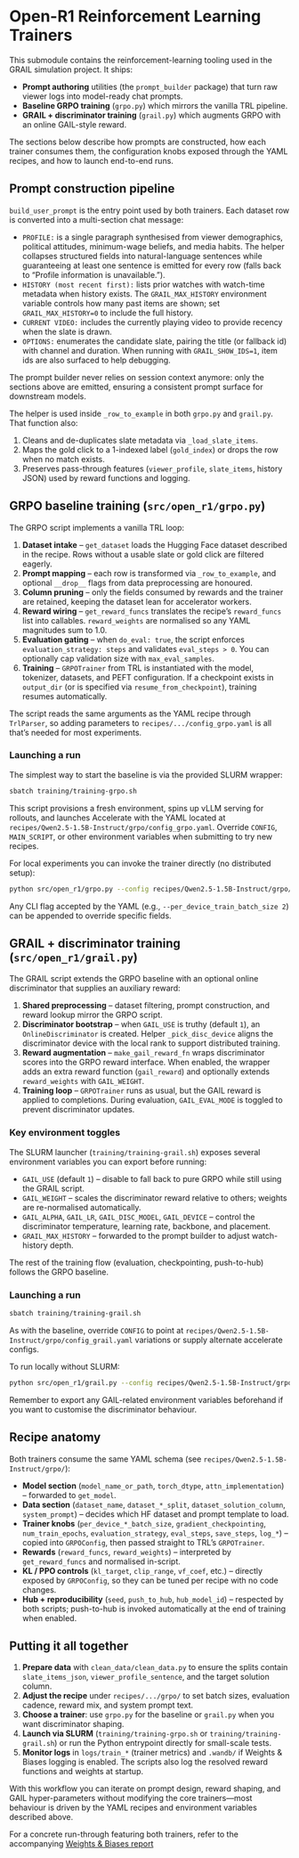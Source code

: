 # Open-R1 Reinforcement Learning Trainers

This submodule contains the reinforcement-learning tooling used in the GRAIL simulation project. It ships:

- **Prompt authoring** utilities (the `prompt_builder` package) that turn raw viewer logs into model-ready chat prompts.
- **Baseline GRPO training** (`grpo.py`) which mirrors the vanilla TRL pipeline.
- **GRAIL + discriminator training** (`grail.py`) which augments GRPO with an online GAIL-style reward.

The sections below describe how prompts are constructed, how each trainer consumes them, the configuration knobs exposed through the YAML recipes, and how to launch end-to-end runs.

## Prompt construction pipeline

`build_user_prompt` is the entry point used by both trainers. Each dataset row is converted into a multi-section chat message:

- `PROFILE:` is a single paragraph synthesised from viewer demographics, political attitudes, minimum-wage beliefs, and media habits. The helper collapses structured fields into natural-language sentences while guaranteeing at least one sentence is emitted for every row (falls back to “Profile information is unavailable.”).
- `HISTORY (most recent first):` lists prior watches with watch-time metadata when history exists. The `GRAIL_MAX_HISTORY` environment variable controls how many past items are shown; set `GRAIL_MAX_HISTORY=0` to include the full history.
- `CURRENT VIDEO:` includes the currently playing video to provide recency when the slate is drawn.
- `OPTIONS:` enumerates the candidate slate, pairing the title (or fallback id) with channel and duration. When running with `GRAIL_SHOW_IDS=1`, item ids are also surfaced to help debugging.

The prompt builder never relies on session context anymore: only the sections above are emitted, ensuring a consistent prompt surface for downstream models.

The helper is used inside `_row_to_example` in both `grpo.py` and `grail.py`. That function also:

1. Cleans and de-duplicates slate metadata via `_load_slate_items`.
2. Maps the gold click to a 1-indexed label (`gold_index`) or drops the row when no match exists.
3. Preserves pass-through features (`viewer_profile`, `slate_items`, history JSON) used by reward functions and logging.

## GRPO baseline training (`src/open_r1/grpo.py`)

The GRPO script implements a vanilla TRL loop:

1. **Dataset intake** – `get_dataset` loads the Hugging Face dataset described in the recipe. Rows without a usable slate or gold click are filtered eagerly.
2. **Prompt mapping** – each row is transformed via `_row_to_example`, and optional `__drop__` flags from data preprocessing are honoured.
3. **Column pruning** – only the fields consumed by rewards and the trainer are retained, keeping the dataset lean for accelerator workers.
4. **Reward wiring** – `get_reward_funcs` translates the recipe’s `reward_funcs` list into callables. `reward_weights` are normalised so any YAML magnitudes sum to 1.0.
5. **Evaluation gating** – when `do_eval: true`, the script enforces `evaluation_strategy: steps` and validates `eval_steps > 0`. You can optionally cap validation size with `max_eval_samples`.
6. **Training** – `GRPOTrainer` from TRL is instantiated with the model, tokenizer, datasets, and PEFT configuration. If a checkpoint exists in `output_dir` (or is specified via `resume_from_checkpoint`), training resumes automatically.

The script reads the same arguments as the YAML recipe through `TrlParser`, so adding parameters to `recipes/.../config_grpo.yaml` is all that’s needed for most experiments.

### Launching a run

The simplest way to start the baseline is via the provided SLURM wrapper:

```bash
sbatch training/training-grpo.sh
```

This script provisions a fresh environment, spins up vLLM serving for rollouts, and launches Accelerate with the YAML located at `recipes/Qwen2.5-1.5B-Instruct/grpo/config_grpo.yaml`. Override `CONFIG`, `MAIN_SCRIPT`, or other environment variables when submitting to try new recipes.

For local experiments you can invoke the trainer directly (no distributed setup):

```bash
python src/open_r1/grpo.py --config recipes/Qwen2.5-1.5B-Instruct/grpo/config_grpo.yaml
```

Any CLI flag accepted by the YAML (e.g., `--per_device_train_batch_size 2`) can be appended to override specific fields.

## GRAIL + discriminator training (`src/open_r1/grail.py`)

The GRAIL script extends the GRPO baseline with an optional online discriminator that supplies an auxiliary reward:

1. **Shared preprocessing** – dataset filtering, prompt construction, and reward lookup mirror the GRPO script.
2. **Discriminator bootstrap** – when `GAIL_USE` is truthy (default `1`), an `OnlineDiscriminator` is created. Helper `_pick_disc_device` aligns the discriminator device with the local rank to support distributed training.
3. **Reward augmentation** – `make_gail_reward_fn` wraps discriminator scores into the GRPO reward interface. When enabled, the wrapper adds an extra reward function (`gail_reward`) and optionally extends `reward_weights` with `GAIL_WEIGHT`.
4. **Training loop** – `GRPOTrainer` runs as usual, but the GAIL reward is applied to completions. During evaluation, `GAIL_EVAL_MODE` is toggled to prevent discriminator updates.

### Key environment toggles

The SLURM launcher (`training/training-grail.sh`) exposes several environment variables you can export before running:

- `GAIL_USE` (default `1`) – disable to fall back to pure GRPO while still using the GRAIL script.
- `GAIL_WEIGHT` – scales the discriminator reward relative to others; weights are re-normalised automatically.
- `GAIL_ALPHA`, `GAIL_LR`, `GAIL_DISC_MODEL`, `GAIL_DEVICE` – control the discriminator temperature, learning rate, backbone, and placement.
- `GRAIL_MAX_HISTORY` – forwarded to the prompt builder to adjust watch-history depth.

The rest of the training flow (evaluation, checkpointing, push-to-hub) follows the GRPO baseline.

### Launching a run

```bash
sbatch training/training-grail.sh
```

As with the baseline, override `CONFIG` to point at `recipes/Qwen2.5-1.5B-Instruct/grpo/config_grail.yaml` variations or supply alternate accelerate configs.

To run locally without SLURM:

```bash
python src/open_r1/grail.py --config recipes/Qwen2.5-1.5B-Instruct/grpo/config_grail.yaml
```

Remember to export any GAIL-related environment variables beforehand if you want to customise the discriminator behaviour.

## Recipe anatomy

Both trainers consume the same YAML schema (see `recipes/Qwen2.5-1.5B-Instruct/grpo/`):

- **Model section** (`model_name_or_path`, `torch_dtype`, `attn_implementation`) – forwarded to `get_model`.
- **Data section** (`dataset_name`, `dataset_*_split`, `dataset_solution_column`, `system_prompt`) – decides which HF dataset and prompt template to load.
- **Trainer knobs** (`per_device_*_batch_size`, `gradient_checkpointing`, `num_train_epochs`, `evaluation_strategy`, `eval_steps`, `save_steps`, `log_*`) – copied into `GRPOConfig`, then passed straight to TRL’s `GRPOTrainer`.
- **Rewards** (`reward_funcs`, `reward_weights`) – interpreted by `get_reward_funcs` and normalised in-script.
- **KL / PPO controls** (`kl_target`, `clip_range`, `vf_coef`, etc.) – directly exposed by `GRPOConfig`, so they can be tuned per recipe with no code changes.
- **Hub + reproducibility** (`seed`, `push_to_hub`, `hub_model_id`) – respected by both scripts; push-to-hub is invoked automatically at the end of training when enabled.

## Putting it all together

1. **Prepare data** with `clean_data/clean_data.py` to ensure the splits contain `slate_items_json`, `viewer_profile_sentence`, and the target solution column.
2. **Adjust the recipe** under `recipes/.../grpo/` to set batch sizes, evaluation cadence, reward mix, and system prompt text.
3. **Choose a trainer**: use `grpo.py` for the baseline or `grail.py` when you want discriminator shaping.
4. **Launch via SLURM** (`training/training-grpo.sh` or `training/training-grail.sh`) or run the Python entrypoint directly for small-scale tests.
5. **Monitor logs** in `logs/train_*` (trainer metrics) and `.wandb/` if Weights & Biases logging is enabled. The scripts also log the resolved reward functions and weights at startup.

With this workflow you can iterate on prompt design, reward shaping, and GAIL hyper-parameters without modifying the core trainers—most behaviour is driven by the YAML recipes and environment variables described above. 

For a concrete run-through featuring both trainers, refer to the accompanying [Weights & Biases report](https://wandb.ai/ogd3-princeton-university/grail/reports/GRAIL--VmlldzoxNDc2NDk2Mw?accessToken=t4hs02nleorgeuklpjtzganan4pizwxry6ld2c44t09nfxrmv1woks2xiy6fh0zy)
